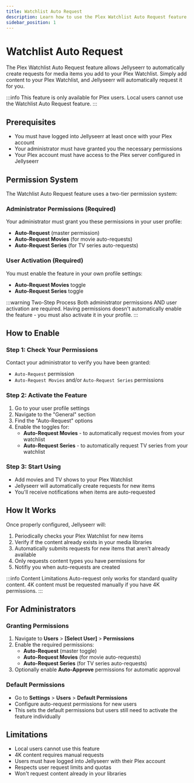 ```yaml
---
title: Watchlist Auto Request
description: Learn how to use the Plex Watchlist Auto Request feature
sidebar_position: 1
---
```


# Watchlist Auto Request

The Plex Watchlist Auto Request feature allows Jellyseerr to automatically create requests for media items you add to your Plex Watchlist. Simply add content to your Plex Watchlist, and Jellyseerr will automatically request it for you.

:::info
This feature is only available for Plex users. Local users cannot use the Watchlist Auto Request feature.
:::

## Prerequisites

- You must have logged into Jellyseerr at least once with your Plex account
- Your administrator must have granted you the necessary permissions
- Your Plex account must have access to the Plex server configured in Jellyseerr

## Permission System

The Watchlist Auto Request feature uses a two-tier permission system:

### Administrator Permissions (Required)
Your administrator must grant you these permissions in your user profile:
- **Auto-Request** (master permission)
- **Auto-Request Movies** (for movie auto-requests)
- **Auto-Request Series** (for TV series auto-requests)

### User Activation (Required)
You must enable the feature in your own profile settings:
- **Auto-Request Movies** toggle
- **Auto-Request Series** toggle

:::warning Two-Step Process
Both administrator permissions AND user activation are required. Having permissions doesn't automatically enable the feature - you must also activate it in your profile.
:::

## How to Enable

### Step 1: Check Your Permissions
Contact your administrator to verify you have been granted:
- `Auto-Request` permission
- `Auto-Request Movies` and/or `Auto-Request Series` permissions

### Step 2: Activate the Feature
1. Go to your user profile settings
2. Navigate to the "General" section
3. Find the "Auto-Request" options
4. Enable the toggles for:
   - **Auto-Request Movies** - to automatically request movies from your watchlist
   - **Auto-Request Series** - to automatically request TV series from your watchlist

### Step 3: Start Using
- Add movies and TV shows to your Plex Watchlist
- Jellyseerr will automatically create requests for new items
- You'll receive notifications when items are auto-requested

## How It Works

Once properly configured, Jellyseerr will:

1. Periodically checks your Plex Watchlist for new items
2. Verify if the content already exists in your media libraries
3. Automatically submits requests for new items that aren't already available
4. Only requests content types you have permissions for
5. Notifiy you when auto-requests are created

:::info Content Limitations
Auto-request only works for standard quality content. 4K content must be requested manually if you have 4K permissions.
:::

## For Administrators

### Granting Permissions
1. Navigate to **Users** > **[Select User]** > **Permissions**
2. Enable the required permissions:
   - **Auto-Request** (master toggle)
   - **Auto-Request Movies** (for movie auto-requests)
   - **Auto-Request Series** (for TV series auto-requests)
3. Optionally enable **Auto-Approve** permissions for automatic approval

### Default Permissions
- Go to **Settings** > **Users** > **Default Permissions**
- Configure auto-request permissions for new users
- This sets the default permissions but users still need to activate the feature individually

## Limitations

- Local users cannot use this feature
- 4K content requires manual requests
- Users must have logged into Jellyseerr with their Plex account
- Respects user request limits and quotas
- Won't request content already in your libraries
